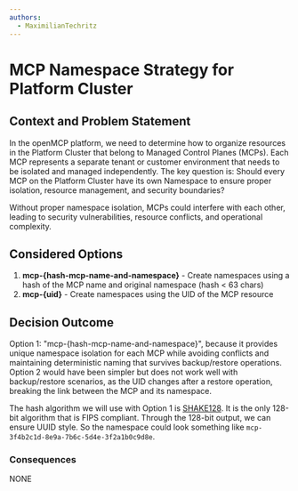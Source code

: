 ```yaml
---
authors:
  - MaximilianTechritz
---
```


# MCP Namespace Strategy for Platform Cluster

## Context and Problem Statement

In the openMCP platform, we need to determine how to organize resources in the Platform Cluster that belong to Managed Control Planes (MCPs). Each MCP represents a separate tenant or customer environment that needs to be isolated and managed independently. The key question is: Should every MCP on the Platform Cluster have its own Namespace to ensure proper isolation, resource management, and security boundaries?

Without proper namespace isolation, MCPs could interfere with each other, leading to security vulnerabilities, resource conflicts, and operational complexity.

## Considered Options

1. **mcp-{hash-mcp-name-and-namespace}** - Create namespaces using a hash of the MCP name and original namespace (hash < 63 chars)
2. **mcp-{uid}** - Create namespaces using the UID of the MCP resource

## Decision Outcome

Option 1: "mcp-{hash-mcp-name-and-namespace}", because it provides unique namespace isolation for each MCP while avoiding conflicts and maintaining deterministic naming that survives backup/restore operations. Option 2 would have been simpler but does not work well with backup/restore scenarios, as the UID changes after a restore operation, breaking the link between the MCP and its namespace.

The hash algorithm we will use with Option 1 is [SHAKE128](https://pkg.go.dev/crypto/sha3#SumSHAKE128). It is the only 128-bit algorithm that is FIPS compliant. Through the 128-bit output, we can ensure UUID style. So the namespace could look something like `mcp-3f4b2c1d-8e9a-7b6c-5d4e-3f2a1b0c9d8e`.

### Consequences

NONE